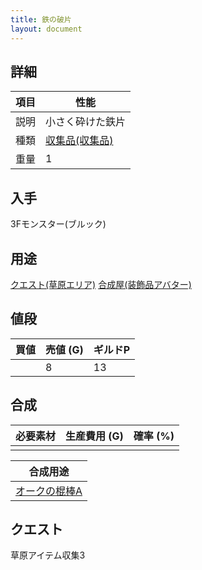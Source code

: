 ```yaml
---
title: 鉄の破片
layout: document
---
```

## 詳細


|項目|性能|
|---|---|
|説明|小さく砕けた鉄片|
|種類|[収集品(収集品)](収集品(収集品))|
|重量|1|

## 入手

3Fモンスター(ブルック)

## 用途

[クエスト(草原エリア)](クエスト(草原エリア))
[合成屋(装飾品アバター)](合成屋(装飾品アバター))

## 値段


|買値|売値 (G)|ギルドP|
|---|---|---|
||8|13|

## 合成


|必要素材|生産費用 (G)|確率 (%)|
|---|---|---|
||||


|合成用途|
|---|
|[オークの棍棒A](オークの棍棒A)|

## クエスト

草原アイテム収集3
